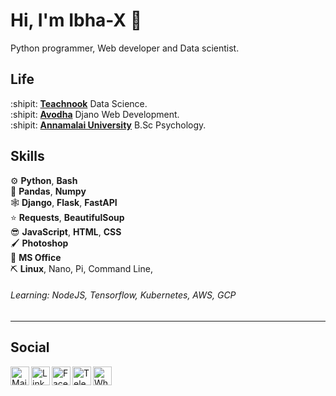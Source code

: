 Hi, I'm Ibha-X :wave:
===================

Python programmer, Web developer and Data scientist.

Life
----

:shipit: [**Teachnook**][tch] Data Science.\
:shipit: [**Avodha**][av] Djano Web Development.\
:shipit: [**Annamalai University**][au] B.Sc Psychology. 

[tch]: https://teachnook.com/
[av]: https://avodha.com/
[au]: https://annamalaiuniversity.ac.in/



Skills
------

:gear:          **Python**, **Bash**\
:blue_book:     **Pandas**, **Numpy**\
:spider_web:    **Django**, **Flask**, **FastAPI**\
:star:           **Requests**, **BeautifulSoup**\
:sunglasses:     **JavaScript**, **HTML**, **CSS**\
:paintbrush:     **Photoshop**\
:file_folder:    **MS Office**\
:pick:           **Linux**, Nano, Pi, Command Line, 


###### Learning: NodeJS, Tensorflow, Kubernetes, AWS, GCP
------

Social
----


<a href="mailto: albinantony960@gmail.com">
    <img height="30" align="left" alt="Mail" src="https://cdn.cdnlogo.com/logos/o/14/official-gmail-icon-2020.svg"/>
</a>


<a href="https://www.linkedin.com/in/albin-antony-435b1b236">
    <img height="30" align="left" alt="LinkedIn" src="https://cdn.cdnlogo.com/logos/l/78/linkedin-icon.svg" />
</a>


<a href="https://facebook.com/iamibha">
    <img height="30" align="left" alt="Facebook" src="https://cdn.cdnlogo.com/logos/f/83/facebook.svg" />
</a>

<a href="https://msng.link/o/?PsYcHeDeLlO=tg">
    <img height="30" align="left" alt="Telegram" src="https://cdn.cdnlogo.com/logos/t/39/telegram.svg" />
</a>

<a href="https://wa.link/r6v4o8">
    <img height="30" align="left" alt="WhatsApp" src="https://cdn.cdnlogo.com/logos/w/35/whatsapp-icon.svg" />
</a>
